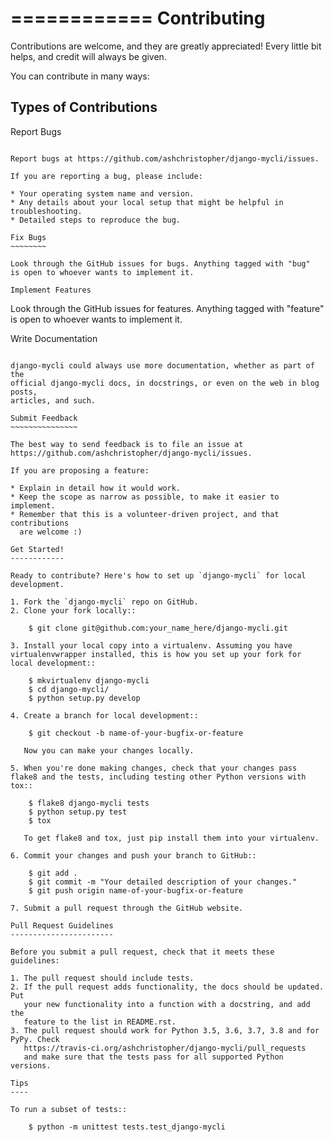 ============
Contributing
============

Contributions are welcome, and they are greatly appreciated! Every
little bit helps, and credit will always be given.

You can contribute in many ways:

Types of Contributions
----------------------

Report Bugs
~~~~~~~~~~~

Report bugs at https://github.com/ashchristopher/django-mycli/issues.

If you are reporting a bug, please include:

* Your operating system name and version.
* Any details about your local setup that might be helpful in troubleshooting.
* Detailed steps to reproduce the bug.

Fix Bugs
~~~~~~~~

Look through the GitHub issues for bugs. Anything tagged with "bug"
is open to whoever wants to implement it.

Implement Features
~~~~~~~~~~~~~~~~~~

Look through the GitHub issues for features. Anything tagged with "feature"
is open to whoever wants to implement it.

Write Documentation
~~~~~~~~~~~~~~~~~~~

django-mycli could always use more documentation, whether as part of the
official django-mycli docs, in docstrings, or even on the web in blog posts,
articles, and such.

Submit Feedback
~~~~~~~~~~~~~~~

The best way to send feedback is to file an issue at https://github.com/ashchristopher/django-mycli/issues.

If you are proposing a feature:

* Explain in detail how it would work.
* Keep the scope as narrow as possible, to make it easier to implement.
* Remember that this is a volunteer-driven project, and that contributions
  are welcome :)

Get Started!
------------

Ready to contribute? Here's how to set up `django-mycli` for local development.

1. Fork the `django-mycli` repo on GitHub.
2. Clone your fork locally::

    $ git clone git@github.com:your_name_here/django-mycli.git

3. Install your local copy into a virtualenv. Assuming you have virtualenvwrapper installed, this is how you set up your fork for local development::

    $ mkvirtualenv django-mycli
    $ cd django-mycli/
    $ python setup.py develop

4. Create a branch for local development::

    $ git checkout -b name-of-your-bugfix-or-feature

   Now you can make your changes locally.

5. When you're done making changes, check that your changes pass flake8 and the tests, including testing other Python versions with tox::

    $ flake8 django-mycli tests
    $ python setup.py test
    $ tox

   To get flake8 and tox, just pip install them into your virtualenv.

6. Commit your changes and push your branch to GitHub::

    $ git add .
    $ git commit -m "Your detailed description of your changes."
    $ git push origin name-of-your-bugfix-or-feature

7. Submit a pull request through the GitHub website.

Pull Request Guidelines
-----------------------

Before you submit a pull request, check that it meets these guidelines:

1. The pull request should include tests.
2. If the pull request adds functionality, the docs should be updated. Put
   your new functionality into a function with a docstring, and add the
   feature to the list in README.rst.
3. The pull request should work for Python 3.5, 3.6, 3.7, 3.8 and for PyPy. Check
   https://travis-ci.org/ashchristopher/django-mycli/pull_requests
   and make sure that the tests pass for all supported Python versions.

Tips
----

To run a subset of tests::

    $ python -m unittest tests.test_django-mycli
